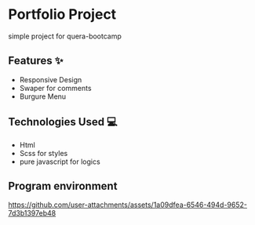 # Portfolio Project
simple project for quera-bootcamp
## Features ✨

- Responsive Design
- Swaper for comments
- Burgure Menu

## Technologies Used 💻

- Html
- Scss for styles
- pure javascript for logics

## Program environment

https://github.com/user-attachments/assets/1a09dfea-6546-494d-9652-7d3b1397eb48





